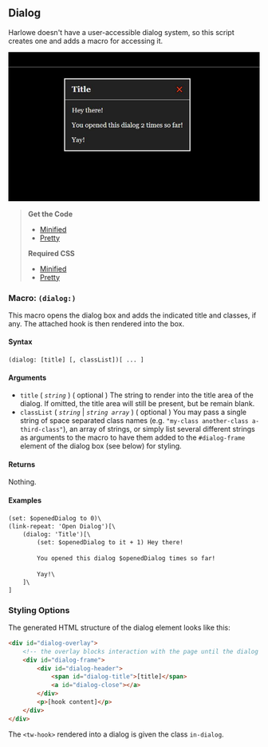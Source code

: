 ## Dialog

Harlowe doesn't have a user-accessible dialog system, so this script creates one and adds a macro for accessing it.

![Dialog example](dialog.jpg)

> **Get the Code**
>
> - [Minified](https://github.com/ChapelR/harlowe-macro-api/blob/master/examples/minified/dialog.min.js) 
> - [Pretty](https://github.com/ChapelR/harlowe-macro-api/blob/master/examples/dialog.js)
>
> **Required CSS**
>
> - [Minified](https://github.com/ChapelR/harlowe-macro-api/blob/master/examples/minified/dialog.min.css) 
> - [Pretty](https://github.com/ChapelR/harlowe-macro-api/blob/master/examples/dialog.css)

### Macro: `(dialog:)`

This macro opens the dialog box and adds the indicated title and classes, if any. The attached hook is then rendered into the box.

#### Syntax

```
(dialog: [title] [, classList])[ ... ]
```

#### Arguments

- `title` ( *`string`* ) ( optional ) The string to render into the title area of the dialog. If omitted, the title area will still be present, but be remain blank.
- `classList` ( *`string`* | *`string array`* ) ( optional ) You may pass a single string of space separated class names (e.g. `"my-class another-class a-third-class"`), an array of strings, or simply list several different strings as arguments to the macro to have them added to the `#dialog-frame` element of the dialog box (see below) for styling.

#### Returns

Nothing.

#### Examples

```
(set: $openedDialog to 0)\
(link-repeat: 'Open Dialog')[\
    (dialog: 'Title')[\
        (set: $openedDialog to it + 1) Hey there!
    
        You opened this dialog $openedDialog times so far!

        Yay!\
    ]\
]
```

### Styling Options

The generated HTML structure of the dialog element looks like this:

```html
<div id="dialog-overlay"> 
    <!-- the overlay blocks interaction with the page until the dialog is dismissed -->
	<div id="dialog-frame">
        <div id="dialog-header">
            <span id="dialog-title">[title]</span>
            <a id="dialog-close"></a>
        </div>
        <p>[hook content]</p>
    </div>
</div>
```

The `<tw-hook>` rendered into a dialog is given the class `in-dialog`.
